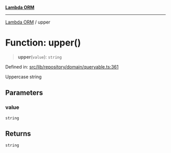 [**Lambda ORM**](../README.md)

***

[Lambda ORM](../README.md) / upper

# Function: upper()

> **upper**(`value`): `string`

Defined in: [src/lib/repository/domain/queryable.ts:361](https://github.com/lambda-orm/lambdaorm-base/blob/54d568062b637a6aed5442a048b140146d1f573b/src/lib/repository/domain/queryable.ts#L361)

Uppercase string

## Parameters

### value

`string`

## Returns

`string`
